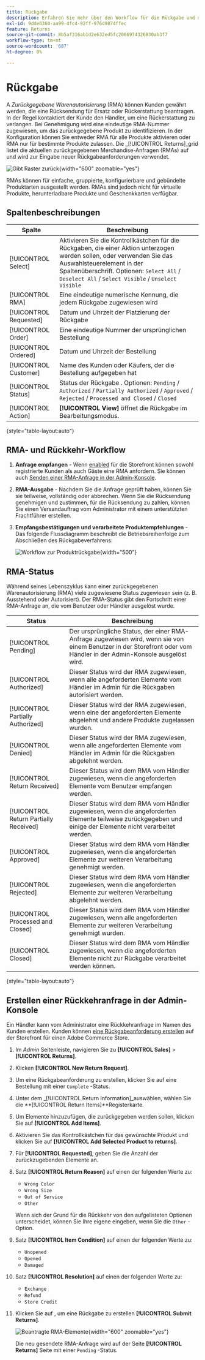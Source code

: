 ```yaml
---
title: Rückgabe
description: Erfahren Sie mehr über den Workflow für die Rückgabe und die Ausstellung einer zurückgegebenen Merchandising-Autorisierung.
exl-id: 9dde0360-aa99-4fc4-92ff-976d9874ffec
feature: Returns
source-git-commit: 8b5af316ab1d2e632ed5fc2066974326830ab3f7
workflow-type: tm+mt
source-wordcount: '687'
ht-degree: 0%

---
```


# Rückgabe

A _Zurückgegebene Warenautorisierung_ (RMA) können Kunden gewährt werden, die eine Rücksendung für Ersatz oder Rückerstattung beantragen. In der Regel kontaktiert der Kunde den Händler, um eine Rückerstattung zu verlangen. Bei Genehmigung wird eine eindeutige RMA-Nummer zugewiesen, um das zurückgegebene Produkt zu identifizieren. In der Konfiguration können Sie entweder RMA für alle Produkte aktivieren oder RMA nur für bestimmte Produkte zulassen. Die _[!UICONTROL Returns]_grid listet die aktuellen zurückgegebenen Merchandise-Anfragen (RMAs) auf und wird zur Eingabe neuer Rückgabeanforderungen verwendet.

![Gibt Raster zurück](./assets/return.png){width="600" zoomable="yes"}

RMAs können für einfache, gruppierte, konfigurierbare und gebündelte Produktarten ausgestellt werden. RMAs sind jedoch nicht für virtuelle Produkte, herunterladbare Produkte und Geschenkkarten verfügbar.

## Spaltenbeschreibungen

| Spalte | Beschreibung |
|--- |--- |
| [!UICONTROL Select] | Aktivieren Sie die Kontrollkästchen für die Rückgaben, die einer Aktion unterzogen werden sollen, oder verwenden Sie das Auswahlsteuerelement in der Spaltenüberschrift. Optionen: `Select All` / `Deselect All` / `Select Visible` / `Unselect Visible` |
| [!UICONTROL RMA] | Eine eindeutige numerische Kennung, die jedem Rückgabe zugewiesen wird |
| [!UICONTROL Requested] | Datum und Uhrzeit der Platzierung der Rückgabe |
| [!UICONTROL Order] | Eine eindeutige Nummer der ursprünglichen Bestellung |
| [!UICONTROL Ordered] | Datum und Uhrzeit der Bestellung |
| [!UICONTROL Customer] | Name des Kunden oder Käufers, der die Bestellung aufgegeben hat |
| [!UICONTROL Status] | Status der Rückgabe . Optionen: `Pending` / `Authorized` / `Partially Authorized` / `Approved` / `Rejected` / `Processed and Closed` / `Closed` |
| [!UICONTROL Action] | **[!UICONTROL View]** öffnet die Rückgabe im Bearbeitungsmodus. |

{style="table-layout:auto"}

## RMA- und Rückkehr-Workflow

1. **Anfrage empfangen** - Wenn [enabled](rma-configure.md#enable-rmas-for-your-store) für die Storefront können sowohl registrierte Kunden als auch Gäste eine RMA anfordern. Sie können auch [Senden einer RMA-Anfrage in der Admin-Konsole](#create-a-return-request-in-the-admin).

2. **RMA-Ausgabe** - Nachdem Sie die Anfrage geprüft haben, können Sie sie teilweise, vollständig oder abbrechen. Wenn Sie die Rücksendung genehmigen und zustimmen, für die Rücksendung zu zahlen, können Sie einen Versandauftrag vom Administrator mit einem unterstützten Frachtführer erstellen.

3. **Empfangsbestätigungen und verarbeitete Produktempfehlungen** - Das folgende Flussdiagramm beschreibt die Betriebsreihenfolge zum Abschließen des Rückgabeverfahrens:

   ![Workflow zur Produktrückgabe](./assets/workflow-customer-returns.png){width="500"}

## RMA-Status

Während seines Lebenszyklus kann einer zurückgegebenen Warenautorisierung (RMA) viele zugewiesene Status zugewiesen sein (z. B. Ausstehend oder Autorisiert). Der RMA-Status gibt den Fortschritt einer RMA-Anfrage an, die vom Benutzer oder Händler ausgelöst wurde.

| Status | Beschreibung |
|--- |--- |
| [!UICONTROL Pending] | Der ursprüngliche Status, der einer RMA-Anfrage zugewiesen wird, wenn sie von einem Benutzer in der Storefront oder vom Händler in der Admin-Konsole ausgelöst wird. |
| [!UICONTROL Authorized] | Dieser Status wird der RMA zugewiesen, wenn alle angeforderten Elemente vom Händler im Admin für die Rückgaben autorisiert werden. |
| [!UICONTROL Partially Authorized] | Dieser Status wird der RMA zugewiesen, wenn eine der angeforderten Elemente abgelehnt und andere Produkte zugelassen wurden. |
| [!UICONTROL Denied] | Dieser Status wird der RMA zugewiesen, wenn alle angeforderten Elemente vom Händler im Admin für die Rückgaben abgelehnt werden. |
| [!UICONTROL Return Received] | Dieser Status wird dem RMA vom Händler zugewiesen, wenn die angeforderten Elemente vom Benutzer empfangen werden. |
| [!UICONTROL Return Partially Received] | Dieser Status wird dem RMA vom Händler zugewiesen, wenn die angeforderten Elemente teilweise zurückgegeben und einige der Elemente nicht verarbeitet werden. |
| [!UICONTROL Approved] | Dieser Status wird dem RMA vom Händler zugewiesen, wenn die angeforderten Elemente zur weiteren Verarbeitung genehmigt werden. |
| [!UICONTROL Rejected] | Dieser Status wird dem RMA vom Händler zugewiesen, wenn die angeforderten Elemente zur weiteren Verarbeitung abgelehnt werden. |
| [!UICONTROL Processed and Closed] | Dieser Status wird dem RMA vom Händler zugewiesen, wenn alle angeforderten Elemente zur weiteren Verarbeitung genehmigt wurden. |
| [!UICONTROL Closed] | Dieser Status wird dem RMA vom Händler zugewiesen, wenn die angeforderten Elemente nicht zur Rückgabe verarbeitet werden können. |

{style="table-layout:auto"}

## Erstellen einer Rückkehranfrage in der Admin-Konsole

Ein Händler kann vom Administrator eine Rückkehranfrage im Namen des Kunden erstellen. Kunden können [eine Rückgabeanforderung erstellen](rma-customer-experience.md) auf der Storefront für einen Adobe Commerce Store.

1. Im _Admin_ Seitenleiste, navigieren Sie zu **[!UICONTROL Sales]** > **[!UICONTROL Returns]**.

1. Klicken **[!UICONTROL New Return Request]**.

1. Um eine Rückgabeanforderung zu erstellen, klicken Sie auf eine Bestellung mit einer `Complete` -Status.

1. Unter dem _[!UICONTROL Return Information]_auswählen, wählen Sie die **[!UICONTROL Return Items]**Registerkarte.

1. Um Elemente hinzuzufügen, die zurückgegeben werden sollen, klicken Sie auf **[!UICONTROL Add Items]**.

1. Aktivieren Sie das Kontrollkästchen für das gewünschte Produkt und klicken Sie auf **[!UICONTROL Add Selected Product to returns]**.

1. Für **[!UICONTROL Requested]**, geben Sie die Anzahl der zurückzugebenden Elemente an.

1. Satz **[!UICONTROL Return Reason]** auf einen der folgenden Werte zu:

   - `Wrong Color`
   - `Wrong Size`
   - `Out of Service`
   - `Other`

   Wenn sich der Grund für die Rückkehr von den aufgelisteten Optionen unterscheidet, können Sie Ihre eigene eingeben, wenn Sie die `Other` -Option.

1. Satz **[!UICONTROL Item Condition]** auf einen der folgenden Werte zu:

   - `Unopened`
   - `Opened`
   - `Damaged`

1. Satz **[!UICONTROL Resolution]** auf einen der folgenden Werte zu:

   - `Exchange`
   - `Refund`
   - `Store Credit`

1. Klicken Sie auf , um eine Rückgabe zu erstellen **[!UICONTROL Submit Returns]**.

   ![Beantragte RMA-Elemente](./assets/return-item-request.png){width="600" zoomable="yes"}

   Die neu gesendete RMA-Anfrage wird auf der Seite **[!UICONTROL Returns]** Seite mit einer `Pending` -Status.
